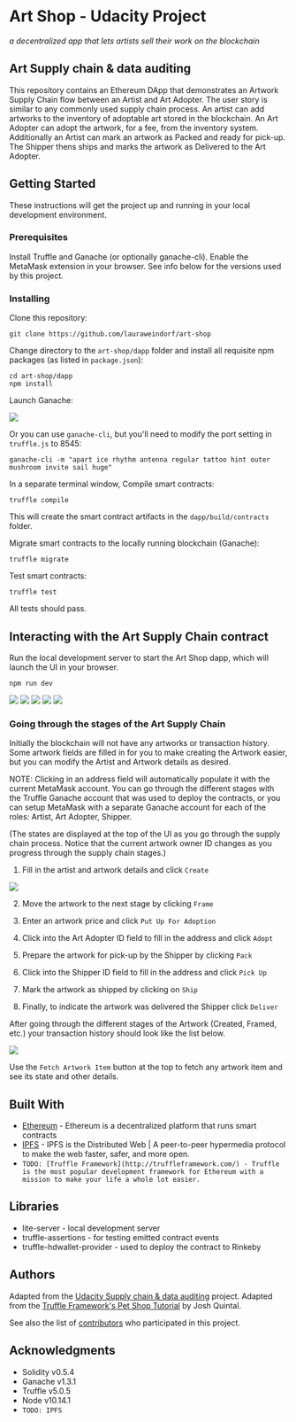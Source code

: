 # Art Shop - Udacity Project
*a decentralized app that lets artists sell their work on the blockchain*

## Art Supply chain & data auditing

This repository contains an Ethereum DApp that demonstrates an Artwork Supply Chain flow between an Artist and Art Adopter. The user story is similar to any commonly used supply chain process. An artist can add artworks to the inventory of adoptable art stored in the blockchain. An Art Adopter can adopt the artwork, for a fee, from the inventory system. Additionally an Artist can mark an artwork as Packed and ready for pick-up. The Shipper thens ships and marks the artwork as Delivered to the Art Adopter.

## Getting Started

These instructions will get the project up and running in your local development environment.

### Prerequisites

Install Truffle and Ganache (or optionally ganache-cli). Enable the MetaMask extension in your browser. See info below for the versions used by this project.

### Installing

Clone this repository:

```
git clone https://github.com/lauraweindorf/art-shop
```

Change directory to the ```art-shop/dapp``` folder and install all requisite npm packages (as listed in ```package.json```):

```
cd art-shop/dapp
npm install
```

Launch Ganache:

![](images/ganache.png)

Or you can use `ganache-cli`, but you'll need to modify the port setting in `truffle.js` to 8545:

```
ganache-cli -m "apart ice rhythm antenna regular tattoo hint outer mushroom invite sail huge"
```

In a separate terminal window, Compile smart contracts:

```
truffle compile
```

This will create the smart contract artifacts in the ```dapp/build/contracts``` folder.

Migrate smart contracts to the locally running blockchain (Ganache):

```
truffle migrate
```

Test smart contracts:

```
truffle test
```

All tests should pass.


## Interacting with the Art Supply Chain contract

Run the local development server to start the Art Shop dapp, which will launch the UI in your browser.

```
npm run dev
```

![](images/art-shop-overview.png)
![](images/artist-info.png)
![](images/artwork-details.png)
![](images/artwork-adoption-info.png)
![](images/shipping-details.png)

### Going through the stages of the Art Supply Chain

Initially the blockchain will not have any artworks or transaction history. Some artwork fields are filled in for you to make creating the Artwork easier, but you can modify the Artist and Artwork details as desired.

NOTE: Clicking in an address field will automatically populate it with the current MetaMask account. You can go through the different stages with the Truffle Ganache account that was used to deploy the contracts, or you can setup MetaMask with a separate Ganache account for each of the roles: Artist, Art Adopter, Shipper.

(The states are displayed at the top of the UI as you go through the supply chain process. Notice that the current artwork owner ID changes as you progress through the supply chain stages.)

1. Fill in the artist and artwork details and click `Create`

![](images/artwork-created.png)

2. Move the artwork to the next stage by clicking `Frame`

3. Enter an artwork price and click `Put Up For Adoption`

4. Click into the Art Adopter ID field to fill in the address and click `Adopt`

5. Prepare the artwork for pick-up by the Shipper by clicking `Pack`

6. Click into the Shipper ID field to fill in the address and click `Pick Up`

7. Mark the artwork as shipped by clicking on `Ship`

8. Finally, to indicate the artwork was delivered the Shipper click `Deliver`

After going through the different stages of the Artwork (Created, Framed, etc.) your transaction history should look like the list below.

![](images/transaction-history.png)

Use the `Fetch Artwork Item` button at the top to fetch any artwork item and see its state and other details.

## Built With

* [Ethereum](https://www.ethereum.org/) - Ethereum is a decentralized platform that runs smart contracts
* [IPFS](https://ipfs.io/) - IPFS is the Distributed Web | A peer-to-peer hypermedia protocol
to make the web faster, safer, and more open.
* `TODO: [Truffle Framework](http://truffleframework.com/) - Truffle is the most popular development framework for Ethereum with a mission to make your life a whole lot easier.`

## Libraries

* lite-server - local development server
* truffle-assertions - for testing emitted contract events
* truffle-hdwallet-provider - used to deploy the contract to Rinkeby

## Authors

Adapted from the [Udacity Supply chain & data auditing](https://github.com/udacity/nd1309-Project-6b-Example-Template) project.
Adapted from the [Truffle Framework's Pet Shop Tutorial](https://truffleframework.com/tutorials/pet-shop) by Josh Quintal.

See also the list of [contributors](https://github.com/lauraweindorf/art-shop/contributors.md) who participated in this project.

## Acknowledgments

* Solidity v0.5.4
* Ganache v1.3.1
* Truffle v5.0.5
* Node v10.14.1
* `TODO: IPFS`